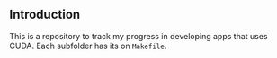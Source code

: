 ## Introduction
This is a repository to track my progress in developing apps that uses CUDA. Each subfolder has its on `Makefile`. 